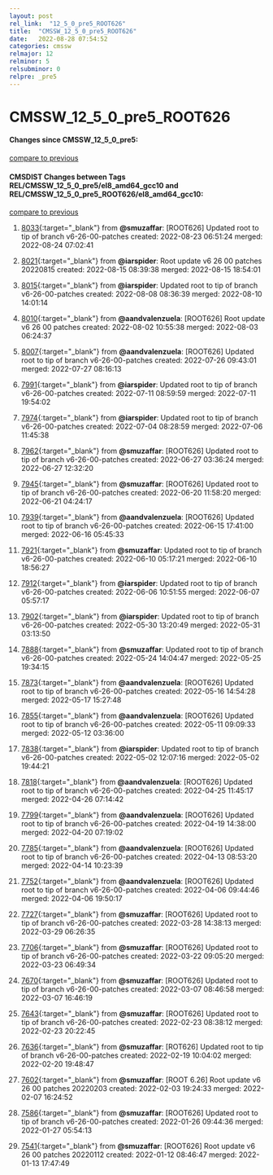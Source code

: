 ```yaml
---
layout: post
rel_link:  "12_5_0_pre5_ROOT626"
title:  "CMSSW_12_5_0_pre5_ROOT626"
date:   2022-08-28 07:54:52
categories: cmssw
relmajor: 12
relminor: 5
relsubminor: 0
relpre: _pre5
---
```


# CMSSW_12_5_0_pre5_ROOT626
#### Changes since CMSSW_12_5_0_pre5:
[compare to previous](https://github.com/cms-sw/cmssw/compare/CMSSW_12_5_0_pre5...CMSSW_12_5_0_pre5_ROOT626)



#### CMSDIST Changes between Tags REL/CMSSW_12_5_0_pre5/el8_amd64_gcc10 and REL/CMSSW_12_5_0_pre5_ROOT626/el8_amd64_gcc10:
[compare to previous](https://github.com/cms-sw/cmsdist/compare/REL/CMSSW_12_5_0_pre5/el8_amd64_gcc10...REL/CMSSW_12_5_0_pre5_ROOT626/el8_amd64_gcc10)



1. [8033](http://github.com/cms-sw/cmsdist/pull/8033){:target="_blank"}  from **@smuzaffar**: [ROOT626] Updated root to tip of branch v6-26-00-patches created: 2022-08-23 06:51:24 merged: 2022-08-24 07:02:41

2. [8021](http://github.com/cms-sw/cmsdist/pull/8021){:target="_blank"}  from **@iarspider**: Root update v6 26 00 patches 20220815 created: 2022-08-15 08:39:38 merged: 2022-08-15 18:54:01

3. [8015](http://github.com/cms-sw/cmsdist/pull/8015){:target="_blank"}  from **@iarspider**: Updated root to tip of branch v6-26-00-patches created: 2022-08-08 08:36:39 merged: 2022-08-10 14:01:14

4. [8010](http://github.com/cms-sw/cmsdist/pull/8010){:target="_blank"}  from **@aandvalenzuela**: [ROOT626] Root update v6 26 00 patches created: 2022-08-02 10:55:38 merged: 2022-08-03 06:24:37

5. [8007](http://github.com/cms-sw/cmsdist/pull/8007){:target="_blank"}  from **@aandvalenzuela**: [ROOT626] Updated root to tip of branch v6-26-00-patches created: 2022-07-26 09:43:01 merged: 2022-07-27 08:16:13

6. [7991](http://github.com/cms-sw/cmsdist/pull/7991){:target="_blank"}  from **@iarspider**: Updated root to tip of branch v6-26-00-patches created: 2022-07-11 08:59:59 merged: 2022-07-11 19:54:02

7. [7974](http://github.com/cms-sw/cmsdist/pull/7974){:target="_blank"}  from **@iarspider**: Updated root to tip of branch v6-26-00-patches created: 2022-07-04 08:28:59 merged: 2022-07-06 11:45:38

8. [7962](http://github.com/cms-sw/cmsdist/pull/7962){:target="_blank"}  from **@smuzaffar**: [ROOT626] Updated root to tip of branch v6-26-00-patches created: 2022-06-27 03:36:24 merged: 2022-06-27 12:32:20

9. [7945](http://github.com/cms-sw/cmsdist/pull/7945){:target="_blank"}  from **@smuzaffar**: [ROOT626] Updated root to tip of branch v6-26-00-patches created: 2022-06-20 11:58:20 merged: 2022-06-21 04:24:17

10. [7939](http://github.com/cms-sw/cmsdist/pull/7939){:target="_blank"}  from **@aandvalenzuela**: [ROOT626] Updated root to tip of branch v6-26-00-patches created: 2022-06-15 17:41:00 merged: 2022-06-16 05:45:33

11. [7921](http://github.com/cms-sw/cmsdist/pull/7921){:target="_blank"}  from **@smuzaffar**: Updated root to tip of branch v6-26-00-patches created: 2022-06-10 05:17:21 merged: 2022-06-10 18:56:27

12. [7912](http://github.com/cms-sw/cmsdist/pull/7912){:target="_blank"}  from **@iarspider**: Updated root to tip of branch v6-26-00-patches created: 2022-06-06 10:51:55 merged: 2022-06-07 05:57:17

13. [7902](http://github.com/cms-sw/cmsdist/pull/7902){:target="_blank"}  from **@iarspider**: Updated root to tip of branch v6-26-00-patches created: 2022-05-30 13:20:49 merged: 2022-05-31 03:13:50

14. [7888](http://github.com/cms-sw/cmsdist/pull/7888){:target="_blank"}  from **@smuzaffar**: Updated root to tip of branch v6-26-00-patches created: 2022-05-24 14:04:47 merged: 2022-05-25 19:34:15

15. [7873](http://github.com/cms-sw/cmsdist/pull/7873){:target="_blank"}  from **@aandvalenzuela**: [ROOT626] Updated root to tip of branch v6-26-00-patches created: 2022-05-16 14:54:28 merged: 2022-05-17 15:27:48

16. [7855](http://github.com/cms-sw/cmsdist/pull/7855){:target="_blank"}  from **@aandvalenzuela**: [ROOT626] Updated root to tip of branch v6-26-00-patches created: 2022-05-11 09:09:33 merged: 2022-05-12 03:36:00

17. [7838](http://github.com/cms-sw/cmsdist/pull/7838){:target="_blank"}  from **@iarspider**: Updated root to tip of branch v6-26-00-patches created: 2022-05-02 12:07:16 merged: 2022-05-02 19:44:21

18. [7818](http://github.com/cms-sw/cmsdist/pull/7818){:target="_blank"}  from **@aandvalenzuela**: [ROOT626] Updated root to tip of branch v6-26-00-patches created: 2022-04-25 11:45:17 merged: 2022-04-26 07:14:42

19. [7799](http://github.com/cms-sw/cmsdist/pull/7799){:target="_blank"}  from **@aandvalenzuela**: [ROOT626] Updated root to tip of branch v6-26-00-patches created: 2022-04-19 14:38:00 merged: 2022-04-20 07:19:02

20. [7785](http://github.com/cms-sw/cmsdist/pull/7785){:target="_blank"}  from **@aandvalenzuela**: [ROOT626] Updated root to tip of branch v6-26-00-patches created: 2022-04-13 08:53:20 merged: 2022-04-14 10:23:39

21. [7752](http://github.com/cms-sw/cmsdist/pull/7752){:target="_blank"}  from **@aandvalenzuela**: [ROOT626] Updated root to tip of branch v6-26-00-patches created: 2022-04-06 09:44:46 merged: 2022-04-06 19:50:17

22. [7727](http://github.com/cms-sw/cmsdist/pull/7727){:target="_blank"}  from **@smuzaffar**: [ROOT626] Updated root to tip of branch v6-26-00-patches created: 2022-03-28 14:38:13 merged: 2022-03-29 06:26:35

23. [7706](http://github.com/cms-sw/cmsdist/pull/7706){:target="_blank"}  from **@smuzaffar**: [ROOT626] Updated root to tip of branch v6-26-00-patches created: 2022-03-22 09:05:20 merged: 2022-03-23 06:49:34

24. [7670](http://github.com/cms-sw/cmsdist/pull/7670){:target="_blank"}  from **@smuzaffar**: [ROOT626] Updated root to tip of branch v6-26-00-patches created: 2022-03-07 08:46:58 merged: 2022-03-07 16:46:19

25. [7643](http://github.com/cms-sw/cmsdist/pull/7643){:target="_blank"}  from **@smuzaffar**: [ROOT626] Updated root to tip of branch v6-26-00-patches created: 2022-02-23 08:38:12 merged: 2022-02-23 20:22:45

26. [7636](http://github.com/cms-sw/cmsdist/pull/7636){:target="_blank"}  from **@smuzaffar**: [ROT626] Updated root to tip of branch v6-26-00-patches created: 2022-02-19 10:04:02 merged: 2022-02-20 19:48:47

27. [7602](http://github.com/cms-sw/cmsdist/pull/7602){:target="_blank"}  from **@smuzaffar**: [ROOT 6.26] Root update v6 26 00 patches 20220203 created: 2022-02-03 19:24:33 merged: 2022-02-07 16:24:52

28. [7586](http://github.com/cms-sw/cmsdist/pull/7586){:target="_blank"}  from **@smuzaffar**: [ROOT626] Updated root to tip of branch v6-26-00-patches created: 2022-01-26 09:44:36 merged: 2022-01-27 05:54:13

29. [7541](http://github.com/cms-sw/cmsdist/pull/7541){:target="_blank"}  from **@smuzaffar**: [ROOT626] Root update v6 26 00 patches 20220112 created: 2022-01-12 08:46:47 merged: 2022-01-13 17:47:49
